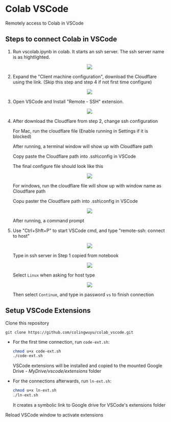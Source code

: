 # Colab VSCode
Remotely access to Colab in VSCode

## Steps to connect Colab in VSCode

1. Run vscolab.ipynb in colab. It starts an ssh server. The ssh server name is as hightlighted.

    <p style="text-align: center"><image src="resources/ssh-server.PNG"></p>
    
2. Expand the "Client machine configuration", download the Cloudflare using the link. 
   (Skip this step and step 4 if not first time configure)
    
    <p style="text-align: center"><image src="resources/client machine configuration.png"></p>

3. Open VSCode and Install "Remote - SSH" extension.

    <p style="text-align: center"><image src="resources/remote-ssh-ext.PNG"></p>
        
4. After download the Cloudflare from step 2, change ssh configuration
        
    For Mac, run the cloudflare file (Enable running in Settings if it is blocked)
        
    After running, a terminal window will show up with Cloudflare path
    
    Copy paste the Cloudflare path into .ssh\config in VSCode
       
    The final configure file should look like this
        
    <p style="text-align: center"><image src="resources/mac ssh config.png"></p>
        
    For windows, run the cloudflare file will show up with window name as Cloudflare path
        
    Copu paster the Cloudflare path into .ssh\config in VSCode
        
    <p style="text-align: center"><image src="resources/windows ssh config.png"></p>
        
    After running, a command prompt

5. Use "Ctrl+Shft+P" to start VSCode cmd, and type "remote-ssh: connect to host"

    <p style="text-align: center"><image src="resources/VS-connect.PNG"></p>

    Type in ssh server in Step 1 copied from notebook

    <p style="text-align: center"><image src="resources/type-ssh-server.PNG"></p>

    Select `Linux` when asking for host type

    <p style="text-align: center"><image src="resources/VS-connect2.PNG"></p>

    Then select `Continue`, and type in password `vs` to finish connection

## Setup VSCode Extensions

Clone this repository 
    
`git clone https://github.com/colingwuyu/colab_vscode.git`


* For the first time connection, run `code-ext.sh`:

    ```bash
    chmod u+x code-ext.sh
    ./code-ext.sh
    ```

    VSCode extensions will be installed and copied to the mounted Google Drive - *MyDrive/vscode/extensions* folder

* For the connections afterwards, run `ln-ext.sh`:

    ```bash
    chmod u+x ln-ext.sh
    ./ln-ext.sh
    ```

    It creates a symbolic link to Google drive for VSCode's extensions folder 

Reload VSCode window to activate extensions
